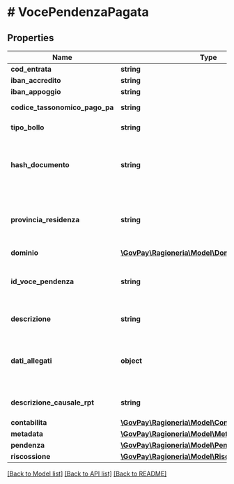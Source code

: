 # # VocePendenzaPagata

## Properties

Name | Type | Description | Notes
------------ | ------------- | ------------- | -------------
**cod_entrata** | **string** |  |
**iban_accredito** | **string** |  |
**iban_appoggio** | **string** |  | [optional]
**codice_tassonomico_pago_pa** | **string** | Tassonomia pagoPA |
**tipo_bollo** | **string** | Tipologia di Bollo digitale |
**hash_documento** | **string** | Digest in base64 del documento informatico associato alla marca da bollo |
**provincia_residenza** | **string** | Sigla automobilistica della provincia di residenza del soggetto pagatore |
**dominio** | [**\GovPay\Ragioneria\Model\Dominio**](Dominio.md) |  | [optional]
**id_voce_pendenza** | **string** | Identificativo della voce di pedenza nel gestionale proprietario |
**descrizione** | **string** | descrizione della voce di pagamento | [optional]
**dati_allegati** | **object** | Dati applicativi allegati dal gestionale secondo un formato proprietario. | [optional]
**descrizione_causale_rpt** | **string** | Testo libero per la causale versamento | [optional]
**contabilita** | [**\GovPay\Ragioneria\Model\Contabilita**](Contabilita.md) |  | [optional]
**metadata** | [**\GovPay\Ragioneria\Model\Metadata**](Metadata.md) |  | [optional]
**pendenza** | [**\GovPay\Ragioneria\Model\Pendenza**](Pendenza.md) |  |
**riscossione** | [**\GovPay\Ragioneria\Model\RiscossioneVocePagata**](RiscossioneVocePagata.md) |  |

[[Back to Model list]](../../README.md#models) [[Back to API list]](../../README.md#endpoints) [[Back to README]](../../README.md)
